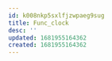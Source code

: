 ```yaml
---
id: k008nkp5sxlfjzwpaeg9sug
title: Func_clock
desc: ''
updated: 1681955164362
created: 1681955164362
---
```

